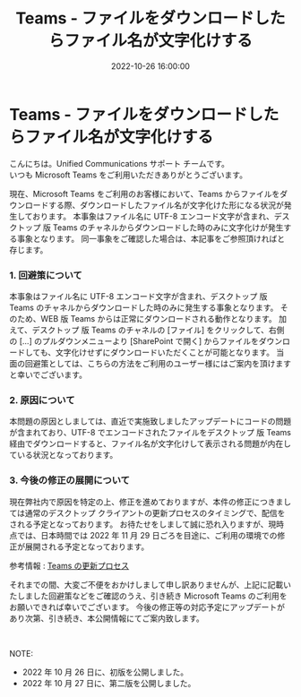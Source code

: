 ﻿---
title: Teams - ファイルをダウンロードしたらファイル名が文字化けする
date: 2022-10-26 16:00:00
tags:
  - Teams
  - Information
---

# Teams - ファイルをダウンロードしたらファイル名が文字化けする

こんにちは。Unified Communications サポート チームです。  
いつも Microsoft Teams をご利用いただきありがとうございます。  

現在、Microsoft Teams をご利用のお客様において、Teams からファイルをダウンロードする際、ダウンロードしたファイル名が文字化けた形になる状況が発生しております。
本事象はファイル名に UTF-8 エンコード文字が含まれ、デスクトップ 版 Teams のチャネルからダウンロードした時のみに文字化けが発生する事象となります。
同一事象をご確認した場合は、本記事をご参照頂ければと存じます。

### 1. 回避策について
本事象はファイル名に UTF-8 エンコード文字が含まれ、デスクトップ 版 Teams のチャネルからダウンロードした時のみに発生する事象となります。
そのため、WEB 版 Teams からは正常にダウンロードされる動作となります。
加えて、デスクトップ 版 Teams のチャネルの [ファイル] をクリックして、右側の […] のプルダウンメニューより [SharePoint で開く] からファイルをダウンロードしても、文字化けせずにダウンロードいただくことが可能となります。
当面の回避策としては、こちらの方法をご利用のユーザー様にはご案内を頂けますと幸いでございます。

### 2. 原因について
本問題の原因としましては、直近で実施致しましたアップデートにコードの問題が含まれており、UTF-8 でエンコードされたファイルをデスクトップ 版 Teams 経由でダウンロードすると、ファイル名が文字化けして表示される問題が内在している状況となっております。

### 3. 今後の修正の展開について
現在弊社内で原因を特定の上、修正を進めておりますが、本件の修正につきましては通常のデスクトップ クライアントの更新プロセスのタイミングで、配信をされる予定となっております。
お待たせをしまして誠に恐れ入りますが、現時点では、日本時間では 2022 年 11 月 29 日ごろを目途に、ご利用の環境での修正が展開される予定となっております。

参考情報 : [Teams の更新プロセス](https://learn.microsoft.com/ja-jp/microsoftteams/teams-client-update)

それまでの間、大変ご不便をおかけしまして申し訳ありませんが、上記に記載いたしました回避策などをご確認のうえ、引き続き Microsoft Teams のご利用をお願いできれば幸いでございます。
今後の修正等の対応予定にアップデートがあり次第、引き続き、本公開情報にてご案内致します。

<br />

NOTE:  
- 2022 年 10 月 26 日に、初版を公開しました。
- 2022 年 10 月 27 日に、第二版を公開しました。


